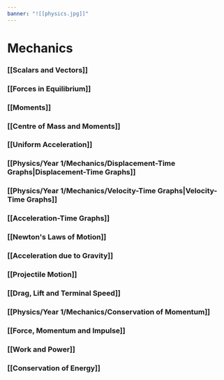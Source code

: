 ```yaml
---
banner: "![[physics.jpg]]"
---
```

# Mechanics

### [[Scalars and Vectors]]

### [[Forces in Equilibrium]]

### [[Moments]]

### [[Centre of Mass and Moments]]

### [[Uniform Acceleration]]

### [[Physics/Year 1/Mechanics/Displacement-Time Graphs|Displacement-Time Graphs]]

### [[Physics/Year 1/Mechanics/Velocity-Time Graphs|Velocity-Time Graphs]]

### [[Acceleration-Time Graphs]]

### [[Newton's Laws of Motion]]

### [[Acceleration due to Gravity]]

### [[Projectile Motion]]

### [[Drag, Lift and Terminal Speed]]

### [[Physics/Year 1/Mechanics/Conservation of Momentum]]

### [[Force, Momentum and Impulse]]

### [[Work and Power]]

### [[Conservation of Energy]]
